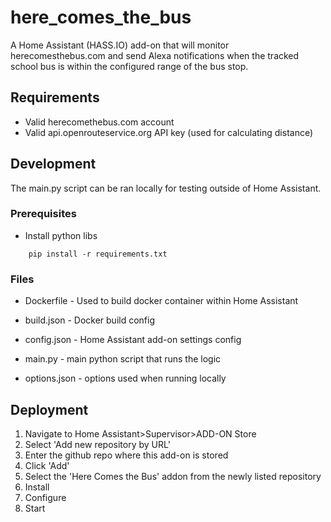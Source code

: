 # here_comes_the_bus
A Home Assistant (HASS.IO) add-on that will monitor herecomesthebus.com and send Alexa notifications when the tracked school bus is within the configured range of the bus stop.

## Requirements

- Valid herecomethebus.com account
- Valid api.openrouteservice.org API key (used for calculating distance)

## Development

The main.py script can be ran locally for testing outside of Home Assistant.

### Prerequisites
- Install python libs
```
    pip install -r requirements.txt
```

### Files
- Dockerfile - Used to build docker container within Home Assistant
- build.json - Docker build config
- config.json - Home Assistant add-on settings config

- main.py - main python script that runs the logic
- options.json - options used when running locally


## Deployment

1. Navigate to Home Assistant>Supervisor>ADD-ON Store
2. Select 'Add new repository by URL'
3. Enter the github repo where this add-on is stored 
4. Click 'Add'
5. Select the 'Here Comes the Bus' addon from the newly listed repository
6. Install
7. Configure
8. Start

